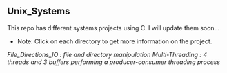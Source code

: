 ## Unix_Systems
This repo has different systems projects using C. I will update them soon...
- Note: Click on each directory to get more information on the project. 

*File_Directions_IO : file and directory manipulation*
*Multi-Threading : 4 threads and 3 buffers performing a producer-consumer threading process*

